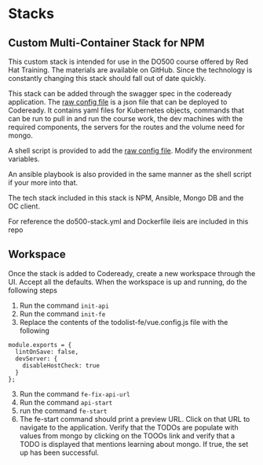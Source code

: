 # Stacks

## Custom Multi-Container Stack for NPM

This custom stack is intended for use in the DO500 course offered by Red Hat Training. The materials are available on GitHub. Since the technology is constantly changing this stack should fall out of date quickly.

This stack can be added through the swagger spec in the codeready application. The [raw config file](do500-raw-config.json) is a json file that can be deployed to Codeready. It contains yaml files for Kubernetes objects, commands that can be run to pull in and run the course work, the dev machines with the required components, the servers for the routes and the volume need for mongo. 

A shell script is provided to add the [raw config file](do500-raw-config.json). Modify the environment variables.

An ansible playbook is also provided in the same manner as the shell script if your more into that.

The tech stack included in this stack is NPM, Ansible, Mongo DB and the OC client. 

For reference the do500-stack.yml and Dockerfile ileis are included in this repo

## Workspace

Once the stack is added to Codeready, create a new workspace through the UI. Accept all the defaults. When the workspace is up and running, do the following steps

1. Run the command `init-api`
2. Run the command `init-fe`
3. Replace the contents of the todolist-fe/vue.config.js file with the following

```
module.exports = {
  lintOnSave: false,
  devServer: {
    disableHostCheck: true
  }
};
```
3. Run the command `fe-fix-api-url`
4. Run the command `api-start`
5. run the command `fe-start` 
6. The fe-start command should print a preview URL. Click on that URL to navigate to the application. Verify that the TODOs are populate with values from mongo by clicking on the TOOOs link and verify that a TODO is displayed that mentions learning about mongo. If true, the set up has been successful.
